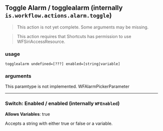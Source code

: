 
## Toggle Alarm / togglealarm (internally `is.workflow.actions.alarm.toggle`)

> This action is not yet complete. Some arguments may be missing.


> This action requires that Shortcuts has permission to use WFSiriAccessResource.

### usage
`togglealarm undefined=[???] enabled=[string|variable]`

### arguments
This paramtype is not implemented. WFAlarmPickerParameter

---

### Switch: Enabled / enabled (internally `WFEnabled`)
**Allows Variables**: true


Accepts a string with either true or false
or a variable.
